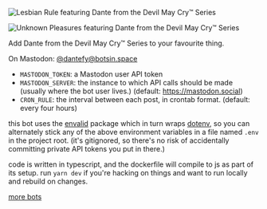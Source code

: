 ![Lesbian Rule featuring Dante from the Devil May Cry™ Series](https://i.imgur.com/s88SLeN.png)

![Unknown Pleasures featuring Dante from the Devil May Cry™ Series](https://i.imgur.com/hMlqoRE.png)

Add Dante from the Devil May Cry™ Series to your favourite thing.

On Mastodon: [@dantefy@botsin.space](https://botsin.space/@dantefy)


- `MASTODON_TOKEN`: a Mastodon user API token
- `MASTODON_SERVER`: the instance to which API calls should be made (usually
  where the bot user lives.) (default: https://mastodon.social)
- `CRON_RULE`: the interval between each post, in crontab format. (default:
  every four hours)

this bot uses the [envalid](https://github.com/af/envalid) package which in turn
wraps [dotenv](https://github.com/motdotla/dotenv), so you can alternately stick
any of the above environment variables in a file named `.env` in the project
root. (it's gitignored, so there's no risk of accidentally committing private
API tokens you put in there.)

code is written in typescript, and the dockerfile will compile to js as part of
its setup. run `yarn dev` if you're hacking on things and want to run locally
and rebuild on changes.

[more bots](https://github.com/lostfictions?tab=repositories&q=botally)
